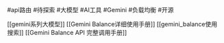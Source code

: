 #api路由 #待探索 #大模型 #AI工具 #Gemini #负载均衡 #开源

[[gemini系列大模型]]
[[Gemini Balance详细使用手册]]
[[gemini_balance使用搜索]]
[[Gemini Balance API 完整调用手册]]
